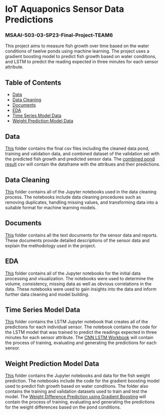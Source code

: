 # IoT Aquaponics Sensor Data Predictions

### MSAAI-503-03-SP23-Final-Project-TEAM6

This project aims to measure fish growth over time based on the water conditions of twelve ponds using machine learning. The project uses a gradient boosting model to predict fish growth based on water conditions, and LSTM to predict the reading expected in three minutes for each sensor attribute.

## Table of Contents

* [Data](Data)
* [Data Cleaning](Data-Cleaning)
* [Documents](Documents)
* [EDA](EDA)
* [Time Series Model Data](Time-Series-Model-Data)
* [Weight Prediction Model Data](Weight_prediction_Models)


Data
-----------------------------
[This](Data) folder contains the final csv files including the cleaned data pond, training and validation data, and combined dataset of the validation set with the predicted fish growth and predicted sensor data. The [combined pond result](Data/combined_pond_result.csv) csv will contain the dataframe with the attribues and their predictions.


Data Cleaning
-----------------------------
[This](Data-Cleaning) folder contains all of the Jupyter notebooks used in the data cleaning process. The notebooks include data cleaning procedures such as removing duplicates, handling missing values, and transforming data into a suitable format for machine learning models.

Documents
-----------------------------
[This](Documents) folder contains all the text documents for the sensor data and reports. These documents provide detailed descriptions of the sensor data and explain the methodology used in the project.

EDA
-----------------------------
[This](EDA) folder contains all of the Jupyter notebooks for the initial data processing and visualization. The notebooks were used to determine the volume, consistency, missing data as well as obvious correlations in the data. These notebooks were used to gain insights into the data and inform further data cleaning and model building.

Time Series Model Data
-----------------------------
[This](Time-Series-Model-Data) folder contains the LSTM Jupyter notebook that creates all of the predictions for each individual sensor. The notebook contains the code for the LSTM model that was trained to predict the readings expected in three minutes for each sensor attribute. The [CNN LSTM Workbook](Time-Series-Model-Data/CNN_LSTM_Workbook) will contain the process of training, evaluating and generating the predictions for each sensor.

Weight Prediction Model Data
-----------------------------
[This](Weight_prediction_Models) folder contains the Jupyter notebooks and data for the fish weight prediction. The notebooks include the code for the gradient boosting model used to predict fish growth based on water conditions. The folder also contains the training and validation datasets used to train and test the model. The [Weight Difference Prediction using Gradient Boosting](Weight_prediction_Models/Weight_Diff-Predictions_Pond2_using_Gradient_Boosting) will contain the process of training, evaluating and generating the predictions for the weight differences based on the pond conditions.
